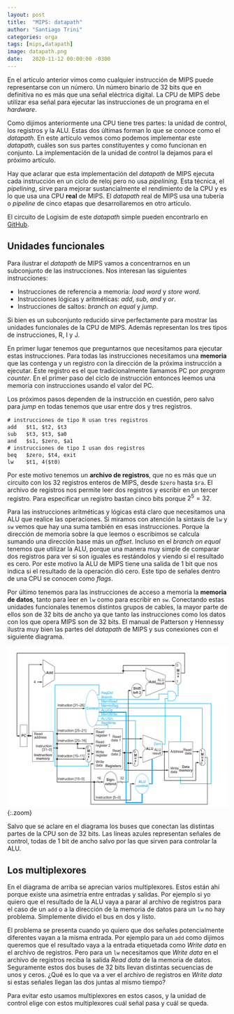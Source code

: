 ```yaml
---
layout: post
title:  "MIPS: datapath"
author: "Santiago Trini"
categories: orga
tags: [mips,datapath]
image: datapath.png
date:   2020-11-12 00:00:00 -0300
---
```


En el artículo anterior vimos como cualquier instrucción de MIPS puede representarse con un número. Un número binario de 32 bits que en definitiva no es más que una señal eléctrica digital. La CPU de MIPS debe utilizar esa señal para ejecutar las instrucciones de un programa en el _hardware_.

Como dijimos anteriormente una CPU tiene tres partes: la unidad de control, los registros y la ALU. Estas dos últimas forman lo que se conoce como el _datapath_. En este artículo vemos como podemos implementar este _datapath_, cuáles son sus partes constituyentes y como funcionan en conjunto. La implementación de la unidad de control la dejamos para el próximo artículo.

Hay que aclarar que esta implementación del _datapath_ de MIPS ejecuta cada instrucción en un ciclo de reloj pero no usa _pipelining_. Esta técnica, el _pipelining_, sirve para mejorar sustancialmente el rendimiento de la CPU y es lo que usa una CPU **real** de MIPS. El _datapath_ real de MIPS usa una tubería o _pipeline_ de cinco etapas que desarrollaremos en otro artículo.

El circuito de Logisim de este _datapath_ simple pueden encontrarlo en [GitHub](https://github.com/santiagotrini/mips-datapath).

## Unidades funcionales

Para ilustrar el _datapath_ de MIPS vamos a concentrarnos en un subconjunto de las instrucciones. Nos interesan las siguientes instrucciones:

- Instrucciones de referencia a memoria: _load word_ y _store word_.
- Instrucciones lógicas y aritméticas: _add_, _sub_, _and_ y _or_.
- Instrucciones de saltos: _branch on equal_ y _jump_.

Si bien es un subconjunto reducido sirve perfectamente para mostrar las unidades funcionales de la CPU de MIPS. Además representan los tres tipos de instrucciones, R, I y J.

En primer lugar tenemos que preguntarnos que necesitamos para ejecutar estas instrucciones. Para todas las instrucciones necesitamos una **memoria** que las contenga y un registro con la dirección de la próxima instrucción a ejecutar. Este registro es el que tradicionalmente llamamos PC por _program counter_. En el primer paso del ciclo de instrucción entonces leemos una memoria con instrucciones usando el valor del PC.

Los próximos pasos dependen de la instrucción en cuestión, pero salvo para _jump_ en todas tenemos que usar entre dos y tres registros.

```
# instrucciones de tipo R usan tres registros
add   $t1, $t2, $t3
sub   $t3, $t3, $a0
and   $s1, $zero, $a1
# instrucciones de tipo I usan dos registros
beq   $zero, $t4, exit      
lw    $t1, 4($t0)
```

Por este motivo tenemos un **archivo de registros**, que no es más que un circuito con los 32 registros enteros de MIPS, desde `$zero` hasta `$ra`. El archivo de registros nos permite leer dos registros y escribir en un tercer registro. Para especificar un registro bastan cinco bits porque $2^5=32$.

Para las instrucciones aritméticas y lógicas está claro que necesitamos una ALU que realice las operaciones. Si miramos con atención la sintaxis de `lw` y `sw` vemos que hay una suma también en esas instrucciones. Porque la dirección de memoria sobre la que leemos o escribimos se calcula sumando una dirección base más un _offset_. Incluso en el _branch on equal_ tenemos que utilizar la ALU, porque una manera muy simple de comparar dos registros para ver si son iguales es restándolos y viendo si el resultado es cero. Por este motivo la ALU de MIPS tiene una salida de 1 bit que nos indica si el resultado de la operación dió cero. Este tipo de señales dentro de una CPU se conocen como _flags_.

Por último tenemos para las instrucciones de acceso a memoria la **memoria de datos**, tanto para leer en `lw` como para escribir en `sw`. Conectando estas unidades funcionales tenemos distintos grupos de cables, la mayor parte de ellos son de 32 bits de ancho ya que tanto las instrucciones como los datos con los que opera MIPS son de 32 bits. El manual de Patterson y Hennessy ilustra muy bien las partes del _datapath_ de MIPS y sus conexiones con el siguiente diagrama.

![datapath](../assets/img/mips-datapath/mips-datapath.png){:.zoom}

Salvo que se aclare en el diagrama los buses que conectan las distintas partes de la CPU son de 32 bits. Las líneas azules representan señales de control, todas de 1 bit de ancho salvo por las que sirven para controlar la ALU.

## Los multiplexores

En el diagrama de arriba se aprecian varios multiplexores. Estos están ahí porque existe una asimetría entre entradas y salidas. Por ejemplo si yo quiero que el resultado de la ALU vaya a parar al archivo de registros para el caso de un `add` o a la dirección de la memoria de datos para un `lw` no hay problema. Simplemente divido el bus en dos y listo.

El problema se presenta cuando yo quiero que dos señales potencialmente diferentes vayan a la misma entrada. Por ejemplo para un `add` como dijimos queremos que el resultado vaya a la entrada etiquetada como _Write data_ en el archivo de registros. Pero para un `lw` necesitamos que _Write data_ en el archivo de registros reciba la salida _Read data_ de la memoria de datos. Seguramente estos dos buses de 32 bits llevan distintas secuencias de unos y ceros. ¿Qué es lo que va a ver el archivo de registros en _Write data_ si estas señales llegan las dos juntas al mismo tiempo?

Para evitar esto usamos multiplexores en estos casos, y la unidad de control elige con estos multiplexores cuál señal pasa y cuál se queda.
